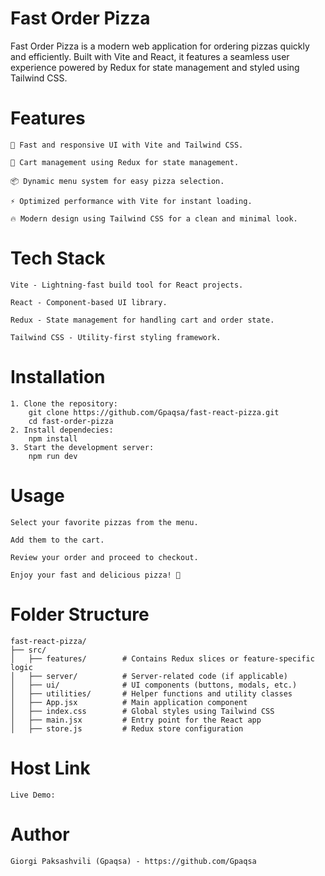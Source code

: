 # Fast Order Pizza

Fast Order Pizza is a modern web application for ordering pizzas quickly and efficiently. Built with Vite and React, it features a seamless user experience powered by Redux for state management and styled using Tailwind CSS.

# Features
    🍕 Fast and responsive UI with Vite and Tailwind CSS.

    🛒 Cart management using Redux for state management.

    📦 Dynamic menu system for easy pizza selection.

    ⚡ Optimized performance with Vite for instant loading.

    🔥 Modern design using Tailwind CSS for a clean and minimal look.

# Tech Stack

    Vite - Lightning-fast build tool for React projects.

    React - Component-based UI library.

    Redux - State management for handling cart and order state.

    Tailwind CSS - Utility-first styling framework.

# Installation

    1. Clone the repository:
        git clone https://github.com/Gpaqsa/fast-react-pizza.git
        cd fast-order-pizza
    2. Install dependecies:
        npm install
    3. Start the development server:
        npm run dev

# Usage

    Select your favorite pizzas from the menu.

    Add them to the cart.

    Review your order and proceed to checkout.

    Enjoy your fast and delicious pizza! 🍕

# Folder Structure

    fast-react-pizza/
    ├── src/
    │   ├── features/        # Contains Redux slices or feature-specific logic
    │   ├── server/          # Server-related code (if applicable)
    │   ├── ui/              # UI components (buttons, modals, etc.)
    │   ├── utilities/       # Helper functions and utility classes
    │   ├── App.jsx          # Main application component
    │   ├── index.css        # Global styles using Tailwind CSS
    │   ├── main.jsx         # Entry point for the React app
    │   ├── store.js         # Redux store configuration

# Host Link
    Live Demo: 


# Author

    Giorgi Paksashvili (Gpaqsa) - https://github.com/Gpaqsa


